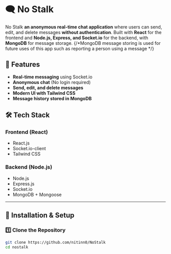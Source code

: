 # 🗨️ No Stalk

No Stalk **an anonymous real-time chat application** where users can send, edit, and delete messages **without authentication**. Built with **React** for the frontend and **Node.js, Express, and Socket.io** for the backend, with **MongoDB** for message storage. 
{/*MongoDB message storing is used for future uses of this app such as reporting a person using a message */}

## 🚀 Features
- **Real-time messaging** using Socket.io  
- **Anonymous chat** (No login required)  
- **Send, edit, and delete messages**  
- **Modern UI with Tailwind CSS**  
- **Message history stored in MongoDB**  

## 🛠️ Tech Stack
### **Frontend (React)**
- React.js
- Socket.io-client
- Tailwind CSS  

### **Backend (Node.js)**
- Node.js
- Express.js
- Socket.io  
- MongoDB + Mongoose  

---

## 📌 Installation & Setup

### 1️⃣ **Clone the Repository**
```bash
git clone https://github.com/nitinn0/NoStalk
cd nostalk
